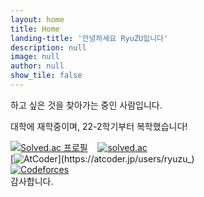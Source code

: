 ```yaml
---
layout: home
title: Home
landing-title: '안녕하세요 RyuZU입니다'
description: null
image: null
author: null
show_tile: false
---
```


하고 싶은 것을 찾아가는 중인 사람입니다.

대학에 재학중이며, 22-2학기부터 복학했습니다!

<div style="float:right">
    <a class="twitter-timeline" data-width="30em" data-height="300" data-theme="dark" href="https://twitter.com/kawaii_ryuzu?ref_src=twsrc%5Etfw"></a>
    <script async src="https://platform.twitter.com/widgets.js" charset="utf-8"></script>
</div>

[![Solved.ac
프로필](http://mazassumnida.wtf/api/v2/generate_badge?boj=dbrua1222)](https://solved.ac/dbrua1222)&nbsp;&nbsp;&nbsp;&nbsp;[![solved.ac](https://solvedac.junah.dev/v1/generate_badge?handle=dbrua1222)](https://solved.ac/profile/dbrua1222/arena)<br>
[![AtCoder](https://atcoder.junah.dev/v1/generate_badge?name=RyuZU_)](https://atcoder.jp/users/ryuzu_)
<br>
[![Codeforces](https://badges.joonhyung.xyz/codeforces/RyuZU.svg)](https://codeforces.com/profile/RyuZU)
<br>
감사합니다.